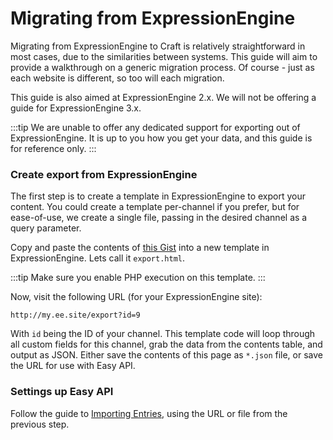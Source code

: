 # Migrating from ExpressionEngine

Migrating from ExpressionEngine to Craft is relatively straightforward in most cases, due to the similarities between systems. This guide will aim to provide a walkthrough on a generic migration process. Of course - just as each website is different, so too will each migration.

This guide is also aimed at ExpressionEngine 2.x. We will not be offering a guide for ExpressionEngine 3.x.

:::tip
We are unable to offer any dedicated support for exporting out of ExpressionEngine. It is up to you how you get your data, and this guide is for reference only.
:::

### Create export from ExpressionEngine

The first step is to create a template in ExpressionEngine to export your content. You could create a template per-channel if you prefer, but for ease-of-use, we create a single file, passing in the desired channel as a query parameter.

Copy and paste the contents of [this Gist](https://gist.github.com/engram-design/5fbe54ef0abb15e3ff6f667291098464) into a new template in ExpressionEngine. Lets call it `export.html`.

:::tip
Make sure you enable PHP execution on this template.
:::

Now, visit the following URL (for your ExpressionEngine site):

```
http://my.ee.site/export?id=9
```

With `id` being the ID of your channel. This template code will loop through all custom fields for this channel, grab the data from the contents table, and output as JSON. Either save the contents of this page as `*.json` file, or save the URL for use with Easy API.

### Settings up Easy API
Follow the guide to [Importing Entries](importing-entries.md), using the URL or file from the previous step.

